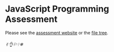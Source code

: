 # JavaScript Programming Assessment
Please see the [assessment website](https://turnipguy30.github.io/JavaScript) or the [file tree](https://github.com/TurnipGuy30/JavaScript/tree/main/docs).
###### ✌︎👌︎⚐︎🕆︎❄︎
